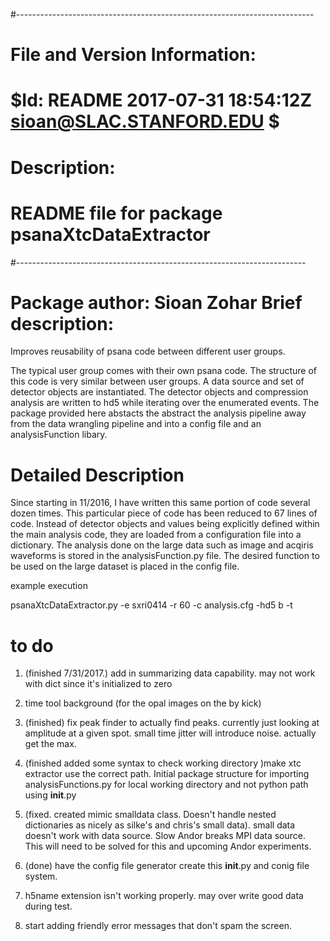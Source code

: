 #--------------------------------------------------------------------------
# File and Version Information:
#  $Id: README 2017-07-31 18:54:12Z sioan@SLAC.STANFORD.EDU $
#
# Description:
#  README file for package psanaXtcDataExtractor
#------------------------------------------------------------------------

Package author: Sioan Zohar
Brief description:
==================

Improves reusability of psana code between different user groups.

The typical user group comes with their own psana code.  The structure of this code is very similar between user groups.
A data source and set of detector objects are instantiated.   The detector objects and compression analysis are written to hd5 while iterating over the enumerated events.  The package provided here abstacts the abstract the analysis pipeline away from the data wrangling pipeline and into a config file and an analysisFunction libary.




Detailed Description
=====================
Since starting in 11/2016, I have written this same portion of code several dozen times.  This particular piece of code has been reduced to 67 lines of code.  Instead of detector objects and values being explicitly defined within the main analysis code, they are loaded from a configuration file into a dictionary.  The analysis done on the large data such as image and acqiris waveforms is stored in the analysisFunction.py file.  The desired function to be used on the large dataset is placed in the config file.

example execution

psanaXtcDataExtractor.py -e sxri0414 -r 60 -c analysis.cfg -hd5 b -t



to do 
====================

1) (finished 7/31/2017.) add in summarizing data capability. may not work with dict since it's initialized to zero
2) time tool background (for the opal images on the by kick)
3) (finished) fix peak finder to actually find peaks.  currently just looking at amplitude at a given spot.  small time jitter will introduce noise.  actually get the max.
4) (finished added some syntax to check working directory )make xtc extractor use the correct path. Initial package structure for importing analysisFunctions.py for local working directory and not python path using __init__.py

5) (fixed. created mimic smalldata class.  Doesn't handle nested dictionaries as nicely as silke's and chris's small data). small data doesn't work with data source. Slow Andor breaks MPI data source.  This will need to be solved for this and upcoming Andor experiments.

6) (done) have the config file generator create this __init__.py and conig file system.

7) h5name extension isn't working properly. may over write good data during test.

8) start adding friendly error messages that don't spam the screen.
